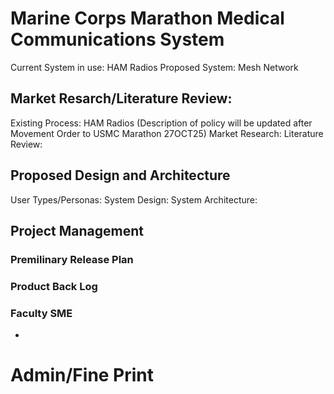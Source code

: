 # Marine Corps Marathon Medical Communications System

Current System in use: HAM Radios
Proposed System: Mesh Network

## Market Resarch/Literature Review:
Existing Process: HAM Radios (Description of policy will be updated after Movement Order to USMC Marathon 27OCT25)
Market Research:
Literature Review: 

## Proposed Design and Architecture
User Types/Personas: 
System Design:
System Architecture:

## Project Management

### Premilinary Release Plan

### Product Back Log

### Faculty SME
- 

# Admin/Fine Print
